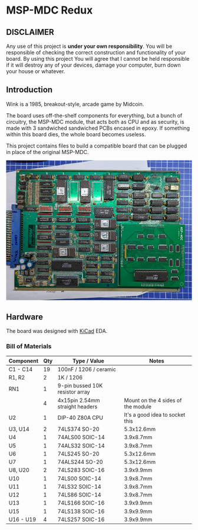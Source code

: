 # MSP-MDC Redux

## DISCLAIMER

Any use of this project is **under your own responsibility**.
You will be responsible of checking the correct construction and functionality of your board.
By using this project You will agree that I cannot be held responsible if it will destroy any of your devices, damage your computer, burn down your house or whatever.

## Introduction

Wink is a 1985, breakout-style, arcade game by Midcoin.

The board uses off-the-shelf components for everything, but a bunch of circuitry, the MSP-MDC module, that acts both as CPU and as security, is made with 3 sandwiched sandwiched PCBs encased in epoxy.
If something within this board dies, the whole board becomes useless.

This project contains files to build a compatible board that can be plugged in place of the original MSP-MDC.

![Wink PCB + MSP-MDC redux](pics/wink_board.jpg)

## Hardware

The board was designed with [KiCad](https://kicad.org/) EDA.

### Bill of Materials

| Component         | Qty | Type / Value                   | Notes                                                    |
| ----------------- | --- | ------------------------------ | -------------------------------------------------------- |
| C1 - C14          | 19  | 100nF / 1206 / ceramic         |                                                          |
| R1, R2            |  2  | 1K / 1206                      |                                                          |
| RN1               |  1  | 9-pin bussed 10K resistor array|                                                          |
|                   |  4  | 4x15pin 2.54mm straight headers| Mount on the 4 sides of the module                       |
| U2                |  1  | DIP-40 Z80A CPU                | It's a good idea to socket this                          |
| U3, U14           |  2  | 74LS374 SO-20                  | 5.3x12.6mm                                               |
| U4                |  1  | 74ALS00 SOIC-14                | 3.9x8.7mm                                                |
| U5                |  1  | 74ALS32 SOIC-14                | 3.9x8.7mm                                                |
| U6                |  1  | 74LS245 SO-20                  | 5.3x12.6mm                                               |
| U7                |  1  | 74ALS244 SO-20                 | 5.3x12.6mm                                               |
| U8, U20           |  2  | 74LS283 SOIC-16                | 3.9x9.9mm                                                |
| U10               |  1  | 74LS00 SOIC-14                 | 3.9x8.7mm                                                |
| U11               |  1  | 74LS32 SOIC-14                 | 3.9x8.7mm                                                |
| U12               |  1  | 74LS86 SOIC-14                 | 3.9x8.7mm                                                |
| U13               |  1  | 74LS166 SOIC-16                | 3.9x9.9mm                                                |
| U15               |  1  | 74LS138 SOIC-16                | 3.9x9.9mm                                                |
| U16 - U19         |  4  | 74LS257 SOIC-16                | 3.9x9.9mm                                                |

